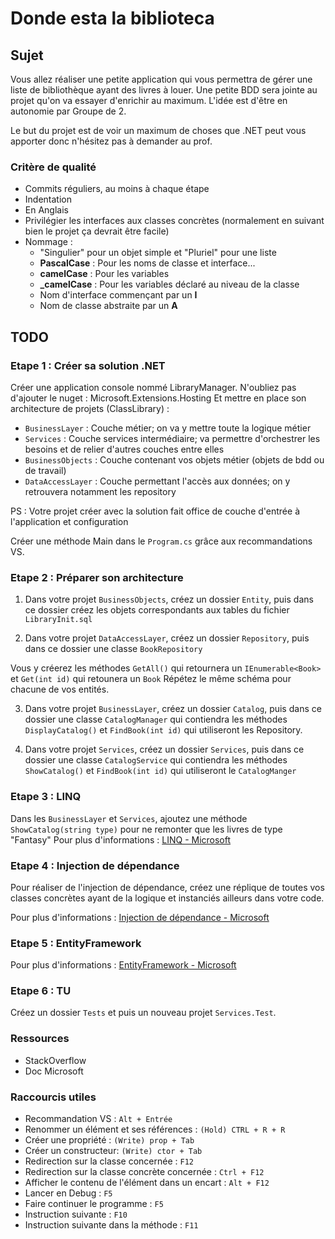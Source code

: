 # Donde esta la biblioteca

## Sujet 

Vous allez réaliser une petite application qui vous permettra de gérer une liste de bibliothèque ayant des livres à louer.
Une petite BDD sera jointe au projet qu'on va essayer d'enrichir au maximum.
L'idée est d'être en autonomie par Groupe de 2.

Le but du projet est de voir un maximum de choses que .NET peut vous apporter donc n'hésitez pas à demander au prof.

### Critère de qualité

- Commits réguliers, au moins à chaque étape
- Indentation
- En Anglais
- Privilégier les interfaces aux classes concrètes (normalement en suivant bien le projet ça devrait être facile)
- Nommage :
  - "Singulier" pour un objet simple et "Pluriel" pour une liste 
  - **PascalCase** : Pour les noms de classe et interface...
  - **camelCase** : Pour les variables
  - **_camelCase** : Pour les variables déclaré au niveau de la classe
  - Nom d'interface commençant par un **I**
  - Nom de classe abstraite par un **A**

## TODO

### Etape 1 : Créer sa solution .NET

Créer une application console nommé LibraryManager. N'oubliez pas d'ajouter le nuget : Microsoft.Extensions.Hosting
Et mettre en place son architecture de projets (ClassLibrary) :
- `BusinessLayer` : Couche métier; on va y mettre toute la logique métier
- `Services` : Couche services intermédiaire; va permettre d'orchestrer les besoins et de relier d'autres couches entre elles
- `BusinessObjects` : Couche contenant vos objets métier (objets de bdd ou de travail)
- `DataAccessLayer` : Couche permettant l'accès aux données; on y retrouvera notamment les repository

PS : Votre projet créer avec la solution fait office de couche d'entrée à l'application et configuration

Créer une méthode Main dans le `Program.cs` grâce aux recommandations VS.

### Etape 2 : Préparer son architecture

1. Dans votre projet `BusinessObjects`, créez un dossier `Entity`, puis dans ce dossier créez les objets correspondants aux tables du fichier `LibraryInit.sql`

2. Dans votre projet `DataAccessLayer`, créez un dossier `Repository`, puis dans ce dossier une classe `BookRepository`

Vous y créerez les méthodes `GetAll()` qui retournera un `IEnumerable<Book>` et `Get(int id)` qui retounera un `Book`
Répétez le même schéma pour chacune de vos entités.

3. Dans votre projet `BusinessLayer`, créez un dossier `Catalog`, puis dans ce dossier une classe `CatalogManager` qui contiendra les méthodes `DisplayCatalog()` et `FindBook(int id)` qui utiliseront les Repository.

4. Dans votre projet `Services`, créez un dossier `Services`, puis dans ce dossier une classe `CatalogService` qui contiendra les méthodes `ShowCatalog()` et `FindBook(int id)` qui utiliseront le `CatalogManger`


### Etape 3 : LINQ

Dans les `BusinessLayer` et `Services`, ajoutez une méthode `ShowCatalog(string type)` pour ne remonter que les livres de type "Fantasy"
Pour plus d'informations : [LINQ - Microsoft](https://learn.microsoft.com/fr-fr/dotnet/csharp/linq/)

### Etape 4 : Injection de dépendance

Pour réaliser de l'injection de dépendance, créez une réplique de toutes vos classes concrètes ayant de la logique et instanciés ailleurs dans votre code.

Pour plus d'informations : [Injection de dépendance - Microsoft](https://learn.microsoft.com/fr-fr/aspnet/core/fundamentals/dependency-injection?view=aspnetcore-8.0)


### Etape 5 : EntityFramework


Pour plus d'informations : [EntityFramework - Microsoft](https://learn.microsoft.com/fr-fr/ef/core/)

### Etape 6 : TU

Créez un dossier `Tests` et puis un nouveau projet `Services.Test`.


### Ressources

- StackOverflow
- Doc Microsoft

### Raccourcis utiles 

- Recommandation VS : `Alt + Entrée`
- Renommer un élément et ses références : `(Hold) CTRL + R + R`
- Créer une propriété : `(Write) prop + Tab`
- Créer un constructeur: `(Write) ctor + Tab`
- Redirection sur la classe concernée : `F12`
- Redirection sur la classe concrète concernée : `Ctrl + F12`
- Afficher le contenu de l'élément dans un encart : `Alt + F12`
- Lancer en Debug : `F5`
- Faire continuer le programme : `F5`
- Instruction suivante : `F10`
- Instruction suivante dans la méthode : `F11`
